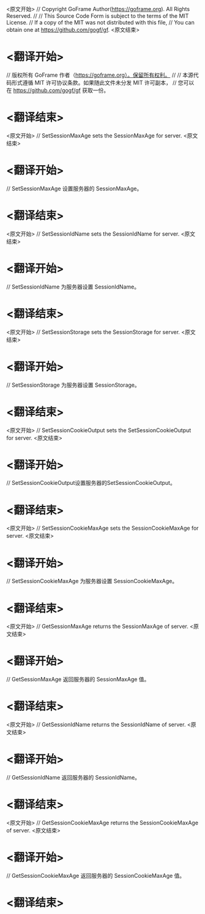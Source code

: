 
<原文开始>
// Copyright GoFrame Author(https://goframe.org). All Rights Reserved.
//
// This Source Code Form is subject to the terms of the MIT License.
// If a copy of the MIT was not distributed with this file,
// You can obtain one at https://github.com/gogf/gf.
<原文结束>

# <翻译开始>
// 版权所有 GoFrame 作者（https://goframe.org）。保留所有权利。
//
// 本源代码形式遵循 MIT 许可协议条款。如果随此文件未分发 MIT 许可副本，
// 您可以在 https://github.com/gogf/gf 获取一份。
# <翻译结束>


<原文开始>
// SetSessionMaxAge sets the SessionMaxAge for server.
<原文结束>

# <翻译开始>
// SetSessionMaxAge 设置服务器的 SessionMaxAge。
# <翻译结束>


<原文开始>
// SetSessionIdName sets the SessionIdName for server.
<原文结束>

# <翻译开始>
// SetSessionIdName 为服务器设置 SessionIdName。
# <翻译结束>


<原文开始>
// SetSessionStorage sets the SessionStorage for server.
<原文结束>

# <翻译开始>
// SetSessionStorage 为服务器设置 SessionStorage。
# <翻译结束>


<原文开始>
// SetSessionCookieOutput sets the SetSessionCookieOutput for server.
<原文结束>

# <翻译开始>
// SetSessionCookieOutput设置服务器的SetSessionCookieOutput。
# <翻译结束>


<原文开始>
// SetSessionCookieMaxAge sets the SessionCookieMaxAge for server.
<原文结束>

# <翻译开始>
// SetSessionCookieMaxAge 为服务器设置 SessionCookieMaxAge。
# <翻译结束>


<原文开始>
// GetSessionMaxAge returns the SessionMaxAge of server.
<原文结束>

# <翻译开始>
// GetSessionMaxAge 返回服务器的 SessionMaxAge 值。
# <翻译结束>


<原文开始>
// GetSessionIdName returns the SessionIdName of server.
<原文结束>

# <翻译开始>
// GetSessionIdName 返回服务器的 SessionIdName。
# <翻译结束>


<原文开始>
// GetSessionCookieMaxAge returns the SessionCookieMaxAge of server.
<原文结束>

# <翻译开始>
// GetSessionCookieMaxAge 返回服务器的 SessionCookieMaxAge 值。
# <翻译结束>

